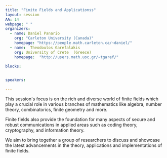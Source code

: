 ```yaml
---
title: "Finite Fields and Applicationss"
layout: session
AA: 14
webpage: " "
organizers:
  - name: Daniel Panario
    org: "Carleton University (Canada)"
    homepage: "https://people.math.carleton.ca/~daniel/"
  - name:  Theodoulos Garefalakis
    org: University of Crete  (Greece)
    homepage:  "http://users.math.uoc.gr/~tgaref/"  

blocks:
 

speakers: 

---
```

 
This session's focus is on the rich and diverse world of finite
fields which play a crucial role in various branches of mathematics
like algebra, number theory, combinatorics, finite geometry and more.

Finite fields also provide the foundation for many aspects of secure
and robust communications in applied areas such as coding theory,
cryptography, and information theory.

We aim to bring together a group of researchers to discuss and
showcase the latest advancements in the theory, applications and
implementations of finite fields.